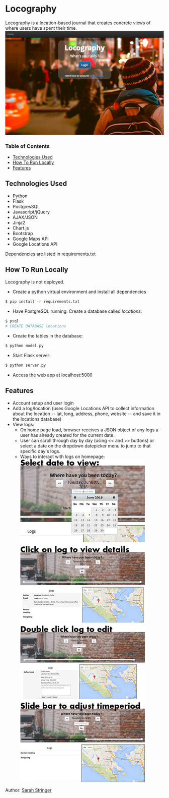 # Locography
Locography is a location-based journal that creates concrete views of where users have spent their time. 
![Login Page](/static/img/login.png)

### Table of Contents
- [Technologies Used](#tech-used)
- [How To Run Locally](#run-local)
- [Features](#features)

## <a name="tech-used"></a>Technologies Used
- Python
- Flask
- PostgresSQL
- Javascript/jQuery
- AJAX/JSON
- Jinja2
- Chart.js
- Bootstrap
- Google Maps API
- Google Locations API

Dependencies are listed in requirements.txt

## <a name="run-local"></a>How To Run Locally
Locography is not deployed.

- Create a python virtual environment and install all dependencies
```sh
$ pip install -r requirements.txt
```
- Have PostgreSQL running. Create a database called _locations_:
```sh
$ psql
# CREATE DATABASE locations
```
- Create the tables in the database:
```sh
$ python model.py
```
- Start Flask server:
```sh
$ python server.py
```
- Access the web app at localhost:5000

## <a name='features'></a>Features
- Account setup and user login
- Add a log/location (uses Google Locations API to collect information about the location -- lat, long, address, phone, website -- and save it in the locations database)
- View logs:
    * On home page load, browser receives a JSON object of any logs a user has already created for the current date.
    * User can scroll through day by day (using << and >> buttons) or select a date on the dropdown datepicker menu to jump to that specific day's logs.
    * Ways to interact with logs on homepage:
![Homepage](/static/img/homepage.png)


Author: [Sarah Stringer](https://www.linkedin.com/in/sarahstringer)